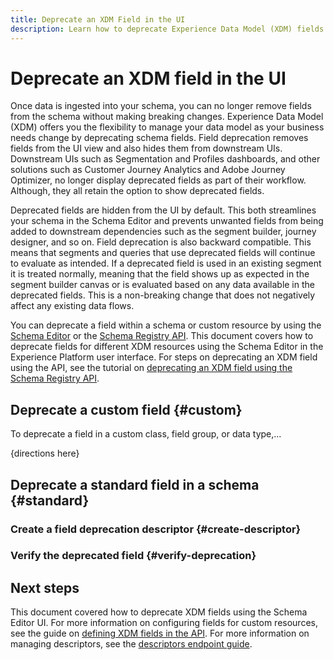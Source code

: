```yaml
---
title: Deprecate an XDM Field in the UI
description: Learn how to deprecate Experience Data Model (XDM) fields using the Schema Editor within Experience Platform.
---
```

# Deprecate an XDM field in the UI

Once data is ingested into your schema, you can no longer remove fields from the schema without making breaking changes. Experience Data Model (XDM) offers you the flexibility to manage your data model as your business needs change by deprecating schema fields. Field deprecation removes fields from the UI view and also hides them from downstream UIs. Downstream UIs such as Segmentation and Profiles dashboards, and other solutions such as Customer Journey Analytics and Adobe Journey Optimizer, no longer display deprecated fields as part of their workflow. Although, they all retain the option to show deprecated fields. 

Deprecated fields are hidden from the UI by default. This both streamlines your schema in the Schema Editor and prevents unwanted fields from being added to downstream dependencies such as the segment builder, journey designer, and so on. Field deprecation is also backward compatible. This means that segments and queries that use deprecated fields will continue to evaluate as intended. If a deprecated field is used in an existing segment it is treated normally, meaning that the field shows up as expected in the segment builder canvas or is evaluated based on any data available in the deprecated fields. This is a non-breaking change that does not negatively affect any existing data flows.

You can deprecate a field within a schema or custom resource by using the [Schema Editor](./create-schema-ui.md) or the [Schema Registry API](https://developer.adobe.com/experience-platform-apis/references/schema-registry/). This document covers how to deprecate fields for different XDM resources using the Schema Editor in the Experience Platform user interface. For steps on deprecating an XDM field using the API, see the tutorial on [deprecating an XDM field using the Schema Registry API](./field-deprication-api.md).

## Deprecate a custom field {#custom}

To deprecate a field in a custom class, field group, or data type,...

{directions here}

## Deprecate a standard field in a schema {#standard}

<!-- Not sure if this is true:

Fields from standard classes, field groups, and data types cannot be deprecated directly. Instead, you can deprecate their use in the individual schemas that employ these standard resources by using a descriptor. 

-->

### Create a field deprecation descriptor {#create-descriptor}

<!-- To create a descriptor for the schema fields you want to deprecate, -->

### Verify the deprecated field {#verify-deprecation}

<!-- Not sure if necessary -->

## Next steps

This document covered how to deprecate XDM fields using the Schema Editor UI. For more information on configuring fields for custom resources, see the guide on [defining XDM fields in the API](./custom-fields-api.md). For more information on managing descriptors, see the [descriptors endpoint guide](../api/descriptors.md).
